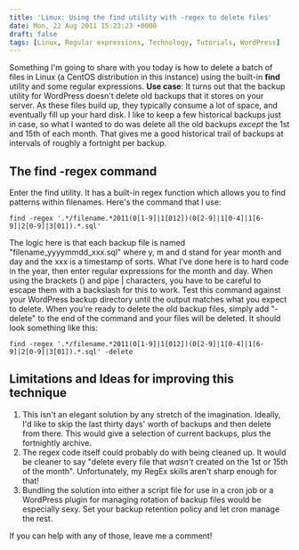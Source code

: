 ```yaml
---
title: 'Linux: Using the find utility with -regex to delete files'
date: Mon, 22 Aug 2011 15:23:23 +0000
draft: false
tags: [Linux, Regular expressions, Technology, Tutorials, WordPress]
---
```


Something I'm going to share with you today is how to delete a batch of files in Linux (a CentOS distribution in this instance) using the built-in **find** utility and some regular expressions. **Use case**: It turns out that the backup utility for WordPress doesn't delete old backups that it stores on your server. As these files build up, they typically consume a lot of space, and eventually fill up your hard disk. I like to keep a few historical backups just in case, so what I wanted to do was delete all the old backups _except_ the 1st and 15th of each month. That gives me a good historical trail of backups at intervals of roughly a fortnight per backup.

The find -regex command
-----------------------

Enter the find utility. It has a built-in regex function which allows you to find patterns within filenames. Here's the command that I use:

    find -regex '.*/filename.*2011(0[1-9]|1[012])(0[2-9]|1[0-4]|1[6-9]|2[0-9]|3[01]).*.sql'

The logic here is that each backup file is named "filename\_yyyymmdd\_xxx.sql" where y, m and d stand for year month and day and the xxx is a timestamp of sorts. What I've done here is to hard code in the year, then enter regular expressions for the month and day. When using the brackets () and pipe | characters, you have to be careful to escape them with a backslash for this to work. Test this command against your WordPress backup directory until the output matches what you expect to delete. When you're ready to delete the old backup files, simply add "-delete" to the end of the command and your files will be deleted. It should look something like this:

    find -regex '.*/filename.*2011(0[1-9]|1[012])(0[2-9]|1[0-4]|1[6-9]|2[0-9]|3[01]).*.sql' -delete

Limitations and Ideas for improving this technique
--------------------------------------------------

1.  This isn't an elegant solution by any stretch of the imagination. Ideally, I'd like to skip the last thirty days' worth of backups and then delete from there. This would give a selection of current backups, plus the fortnightly archive.
2.  The regex code itself could probably do with being cleaned up. It would be cleaner to say "delete every file that _wasn't_ created on the 1st or 15th of the month". Unfortunately, my RegEx skills aren't sharp enough for that!
3.  Bundling the solution into either a script file for use in a cron job or a WordPress plugin for managing rotation of backup files would be especially sexy. Set your backup retention policy and let cron manage the rest.

If you can help with any of those, leave me a comment!